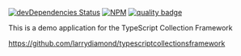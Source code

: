 [![devDependencies Status](https://david-dm.org/larrydiamond/typescriptcollectionsframework-Demo-For-Angular5/dev-status.svg)](https://david-dm.org/larrydiamond/typescriptcollectionsframework-Demo-For-Angular5?type=dev)
[![NPM](https://nodei.co/npm/typescriptcollectionsframework.png?compact=true)](https://npmjs.org/typescriptcollectionsframework)
[![quality badge](https://img.shields.io/badge/cuteness-overload-orange.svg)](http://www.emergencykitten.com/)

This is a demo application for the TypeScript Collection Framework

https://github.com/larrydiamond/typescriptcollectionsframework
